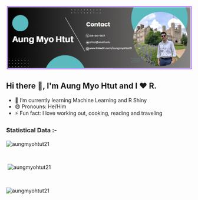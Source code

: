 ![Statistics and R Programming](https://github.com/aungmyohtut21/aungmyohtut21/blob/main/Banner.png)

## Hi there 👋, I'm Aung Myo Htut and I ❤️ R.

- 🌱 I’m currently learning Machine Learning and R Shiny
- 😄 Pronouns: He/Him 
- ⚡ Fun fact: I love working out, cooking, reading and traveling 


<h3>Statistical Data :-</h3>
<p><img align="center"
    src="https://github-readme-stats.vercel.app/api/top-langs?username=aungmyohtut21&show_icons=true&locale=en&bg_color=0d1117&text_color=ffffff&layout=compact"
    alt="aungmyohtut21" 
    bg_color=#808080/></p>

<br>

<p>&nbsp;<img align="center" src="https://github-readme-stats.vercel.app/api?username=aungmyohtut21&show_icons=true&locale=en&bg_color=0d1117&text_color=ffffff&repo=convoychat"
    alt="aungmyohtut21" /></p>

<br>

<p><img align="center" src="https://github-readme-streak-stats.herokuapp.com/?user=aungmyohtut21&theme=dark&background=0d1117&date_format=M%20j%5B%2C%20Y%5D" alt="aungmyohtut21" /></p>
      
<p align="left"> <a href="https://twitter.com/" target="blank"><img
      src="https://img.shields.io/twitter/follow/?logo=twitter&style=for-the-badge" alt="" /></a> </p>

